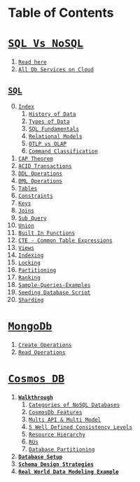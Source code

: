 # Table of Contents

# [`SQL Vs NoSQL`](./nosql-vs-sql/)

1. [`Read here`](./nosql-vs-sql/main.md)
2. [`All Db Services on Cloud`](./sql-vs-nosql-on-all-cloud.jpeg)

## [`SQL`](./sql/)

0. [`Index`](./sql/main.md#index)
      1. [`History of Data`](./sql/main.md#history-of-data)
      2. [`Types of Data`](./sql/main.md#types-of-database)
      3. [`SQL Fundamentals`](./sql/main.md#sql-fundamentals)
      4. [`Relational Models`](./sql/main.md#relational-model)
      5. [`OTLP vs OLAP`](./sql/main.md#otlp-vs-olap)
      6. [`Command Classification`](./sql/main.md#commands-classification)
1. [`CAP Theorem`](./sql/0.1.CAP.md)
2. [`ACID Transactions`](./sql/0.ACID.md)
3. [`DDL Operations`](./sql/1.DDL.md)
4. [`DML Operations`](./sql/2.DML.md)
5.  [`Tables`](./sql/Tables.md)
6. [`Constraints`](./sql/Constraints.md)
7.  [`Keys`](./sql/Keys.md)
8.  [`Joins`](./sql/Joins.md)
9.  [`Sub Query`](./sql/SubQuery.md)
10. [`Union`](./sql/Union.md)
11. [`Built In Functions`](./sql/Built-In%20Function.md)
12. [`CTE - Common Table Expressions`](./sql/CTE.md)
13. [`Views`](./sql/Views.md)
14. [`Indexing`](./sql/Indexing.md)
15. [`Locking`](./sql/Locking.md)
16. [`Partitioning`](./sql/Partitioning.md)
17. [`Ranking`](./sql/Ranking.md)
18. [`Sample-Queries-Examples`](./sql/sample-queries.md)
19. [`Seeding Database Script`](./sql/seed-db-script.sql)
20. [`Sharding`](./sql/Sharding.md)

# [`MongoDb`](./mongo-db/)

1. [`Create Operations`](./mongo-db/6-create-operations.md)
2. [`Read Operations`](./mongo-db/7-read-operations.md)

# [`Cosmos DB`](./cosmos-db/)

1. **[`Walkthrough`](./cosmos-db/1-walkthrough.md)**
   1. [`Categories of NoSQL Databases`](./cosmos-db/1-walkthrough.md#categories-of-nosql-databases)
   2. [`CosmosDb Features`](./cosmos-db/1-walkthrough.md#azure-cosmos-db-features)
   3. [`Multi API & Multi Model`](./cosmos-db/1-walkthrough.md#multi-model--multi-apis)
   4. [`5 Well Defined Consistency Levels`](./cosmos-db/1-walkthrough.md#5-well-defined-consistency-levels)
   5. [`Resource Hierarchy`](./cosmos-db/1-walkthrough.md#resource-hierarchy)
   6. [`RUs`](../cosmos-db/1-walkthrough.md#request-unitsrus)
   7. [`Database Partitioning`](./cosmos-db/1-walkthrough.md#database-partitioning)
2. **[`Database Setup`](./cosmos-db/2-SetUp.md)**
3. **[`Schema Design Strategies`](./cosmos-db/3-Schema_Design-Strategies.md)**
4. **[`Real World Data Modeling Example`](./cosmos-db/4-real-world-example.md)**